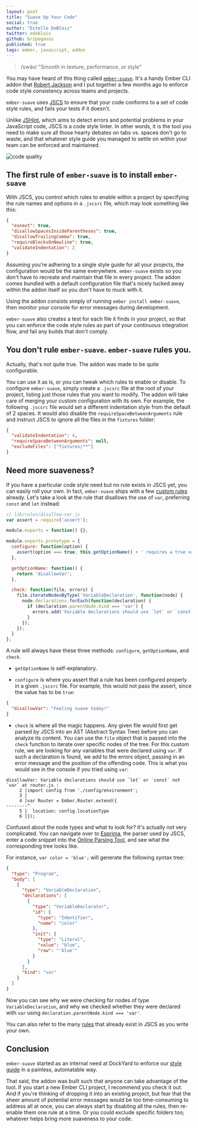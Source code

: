 ```yaml
---
layout: post
title: "Suave Up Your Code"
social: true
author: "Estelle DeBlois"
twitter: edeblois
github: brzpegasus
published: true
tags: ember, javascript, addon
---
```


> /swäv/
> "Smooth in texture, performance, or style"

You may have heard of this thing called [`ember-suave`](https://github.com/dockyard/ember-suave). It's a handy Ember CLI addon that [Robert Jackson](https://twitter.com/rwjblue) and I put together a few months ago to enforce code style consistency across teams and projects.

`ember-suave` uses [JSCS](http://jscs.info/) to ensure that your code conforms to a set of code style rules, and fails your tests if it doesn't.

Unlike [JSHint](http://jshint.com/), which aims to detect errors and potential problems in your JavaScript code, JSCS is a code style linter. In other words, it is the tool you need to make sure all those hearty debates on tabs vs. spaces don't go to waste, and that whatever style guide you managed to settle on within your team can be enforced and maintained.

![code quality](http://imgs.xkcd.com/comics/code_quality.png)

## The first rule of `ember-suave` is to install `ember-suave`

With JSCS, you control which rules to enable within a project by specifying the rule names and options in a `.jscsrc` file, which may look something like this:

```json
{
  "esnext": true,
  "disallowSpacesInsideParentheses": true,
  "disallowTrailingComma": true,
  "requireBlocksOnNewline": true,
  "validateIndentation": 2
}
```

Assuming you're adhering to a single style guide for all your projects, the configuration would be the same everywhere. `ember-suave` exists so you don't have to recreate and maintain that file in every project. The addon comes bundled with a default configuration file that's nicely tucked away within the addon itself so you don't have to muck with it.

Using the addon consists simply of running `ember install ember-suave`, then monitor your console for error messages during development.

`ember-suave` also creates a test for each file it finds in your project, so that you can enforce the code style rules as part of your continuous integration flow, and fail any builds that don't comply.

## You don't rule `ember-suave`. `ember-suave` rules you.

Actually, that's not quite true. The addon was made to be quite configurable.

You can use it as is, or you can tweak which rules to enable or disable. To configure `ember-suave`, simply create a `.jscsrc` file at the root of your project, listing just those rules that you want to modify. The addon will take care of merging your custom configuration with its own. For example, the following `.jscsrc` file would set a different indentation style from the default of 2 spaces. It would also disable the `requireSpaceBetweenArguments` rule and instruct JSCS to ignore all the files in the `fixtures` folder:

```json
{
  "validateIndentation": 4,
  "requireSpaceBetweenArguments": null,
  "excludeFiles": ["fixtures/**"]
}
```

## Need more suaveness?

If you have a particular code style need but no  rule exists in JSCS yet, you can easily roll your own. In fact, `ember-suave` ships with a few [custom rules](https://github.com/dockyard/ember-suave/tree/master/lib/rules) already. Let's take a look at the rule that disallows the use of `var`, preferring `const` and `let` instead:

```js
// lib/rules/disallow-var.js
var assert = require('assert');

module.exports = function() {};

module.exports.prototype = {
  configure: function(option) {
    assert(option === true, this.getOptionName() + ' requires a true value');
  },

  getOptionName: function() {
    return 'disallowVar';
  },

  check: function(file, errors) {
    file.iterateNodesByType('VariableDeclaration', function(node) {
      node.declarations.forEach(function(declaration) {
        if (declaration.parentNode.kind === 'var') {
          errors.add('Variable declarations should use `let` or `const` not `var`', node.loc.start);
        }
      });
    });
  }
};
```

A rule will always have these three methods: `configure`, `getOptionName`, and `check`.

* `getOptionName` is self-explanatory.

* `configure` is where you assert that a rule has been configured properly in a given `.jscsrc` file. For example, this would not pass the assert, since the value has to be `true`:

```json
{
  "disallowVar": "Feeling suave today!"
}
```

* `check` is where all the magic happens. Any given file would first get parsed by JSCS into an AST (Abstract Syntax Tree) before you can analyze its content. You can use the `file` object that is passed into the `check` function to iterate over specific nodes of the tree. For this custom rule, we are looking for any variables that were declared using `var`. If such a declaration is found, we add to the errors object, passing in an error message and the position of the offending code. This is what you would see in the console if you tried using `var`:

```
disallowVar: Variable declarations should use `let` or `const` not `var` at router.js :
     2 |import config from './config/environment';
     3 |
     4 |var Router = Ember.Router.extend({
--------^
     5 |  location: config.locationType
     6 |});
```

Confused about the node types and what to look for? It's actually not very complicated. You can navigate over to [Esprima](http://esprima.org/demo/parse.html), the parser used by JSCS, enter a code snippet into the [Online Parsing Tool](http://esprima.org/demo/parse.html), and see what the corresponding tree looks like.

For instance, `var color = 'blue';` will generate the following syntax tree:

```json
{
  "type": "Program",
  "body": [
    {
      "type": "VariableDeclaration",
      "declarations": [
        {
          "type": "VariableDeclarator",
          "id": {
            "type": "Identifier",
            "name": "color"
          },
          "init": {
            "type": "Literal",
            "value": "blue",
            "raw": "'blue'"
          }
        }
      ],
      "kind": "var"
    }
  ]
}
```

Now you can see why we were checking for nodes of type `VariableDeclaration`, and why we checked whether they were declared with `var` using `declaration.parentNode.kind === 'var'`.

You can also refer to the many [rules](https://github.com/jscs-dev/node-jscs/tree/master/lib/rules) that already exist in JSCS as you write your own.

## Conclusion

`ember-suave` started as an internal need at DockYard to enforce our [style guide](https://github.com/dockyard/styleguides/blob/master/javascript.md) in a painless, automatable way.

That said, the addon was built such that anyone can take advantage of the tool. If you start a new Ember CLI project, I recommend you check it out. And if you're thinking of dropping it into an existing project, but fear that the sheer amount of potential error messages would be too time-consuming to address all at once, you can always start by disabling all the rules, then re-enable them one rule at a time. Or you could exclude specific folders too; whatever helps bring more suaveness to your code.
